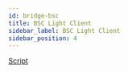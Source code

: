 ```yaml
---
id: bridge-bsc
title: BSC Light Client
sidebar_label: BSC Light Client
sidebar_position: 4
---
```


[Script](https://www.notion.so/itering/BSC-Finality-Light-Client-322457dc636d467891ad04aa3156610e)